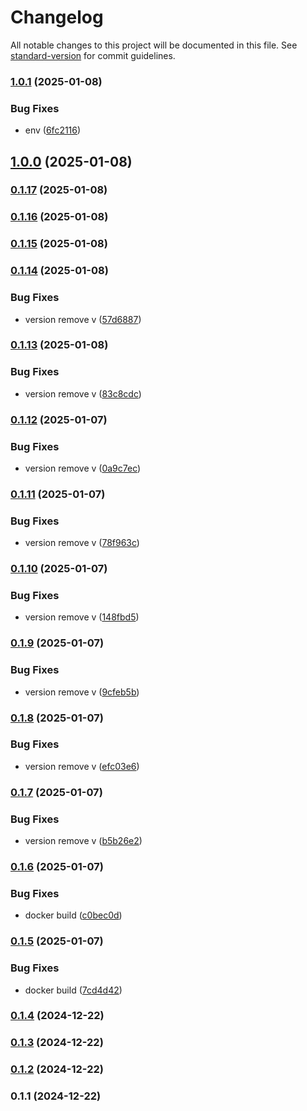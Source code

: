 # Changelog

All notable changes to this project will be documented in this file. See [standard-version](https://github.com/conventional-changelog/standard-version) for commit guidelines.

### [1.0.1](https://github.com/huunghiaish/todolist-frontend/compare/v1.0.0...v1.0.1) (2025-01-08)


### Bug Fixes

* env ([6fc2116](https://github.com/huunghiaish/todolist-frontend/commit/6fc21165b699f611620eb0915a2132bba5185571))

## [1.0.0](https://github.com/huunghiaish/todolist-frontend/compare/v0.1.17...v1.0.0) (2025-01-08)

### [0.1.17](https://github.com/huunghiaish/todolist-frontend/compare/v0.1.16...v0.1.17) (2025-01-08)

### [0.1.16](https://github.com/huunghiaish/todolist-frontend/compare/v0.1.15...v0.1.16) (2025-01-08)

### [0.1.15](https://github.com/huunghiaish/todolist-frontend/compare/v0.1.14...v0.1.15) (2025-01-08)

### [0.1.14](https://github.com/huunghiaish/todolist-frontend/compare/v0.1.13...v0.1.14) (2025-01-08)


### Bug Fixes

* version remove v ([57d6887](https://github.com/huunghiaish/todolist-frontend/commit/57d6887d28c14632865bec03f23c190fdb0112d4))

### [0.1.13](https://github.com/huunghiaish/todolist-frontend/compare/v0.1.12...v0.1.13) (2025-01-08)


### Bug Fixes

* version remove v ([83c8cdc](https://github.com/huunghiaish/todolist-frontend/commit/83c8cdca969ff1d45ef863d68faef3fbc88e58fe))

### [0.1.12](https://github.com/huunghiaish/todolist-frontend/compare/v0.1.11...v0.1.12) (2025-01-07)


### Bug Fixes

* version remove v ([0a9c7ec](https://github.com/huunghiaish/todolist-frontend/commit/0a9c7ec1dba09dedc8d031aa43dea62036440ca9))

### [0.1.11](https://github.com/huunghiaish/todolist-frontend/compare/v0.1.10...v0.1.11) (2025-01-07)


### Bug Fixes

* version remove v ([78f963c](https://github.com/huunghiaish/todolist-frontend/commit/78f963c5b42d9cf354184a0656d0b61a8c5f3b75))

### [0.1.10](https://github.com/huunghiaish/todolist-frontend/compare/v0.1.9...v0.1.10) (2025-01-07)


### Bug Fixes

* version remove v ([148fbd5](https://github.com/huunghiaish/todolist-frontend/commit/148fbd52db1aa0ab239771522c4dd17ba4aa592e))

### [0.1.9](https://github.com/huunghiaish/todolist-frontend/compare/v0.1.8...v0.1.9) (2025-01-07)


### Bug Fixes

* version remove v ([9cfeb5b](https://github.com/huunghiaish/todolist-frontend/commit/9cfeb5b07b77dab48ae485e1587cafa99656a22a))

### [0.1.8](https://github.com/huunghiaish/todolist-frontend/compare/v0.1.7...v0.1.8) (2025-01-07)


### Bug Fixes

* version remove v ([efc03e6](https://github.com/huunghiaish/todolist-frontend/commit/efc03e6018c6ee74ccd765cb99bb03e47af214d8))

### [0.1.7](https://github.com/huunghiaish/todolist-frontend/compare/v0.1.6...v0.1.7) (2025-01-07)


### Bug Fixes

* version remove v ([b5b26e2](https://github.com/huunghiaish/todolist-frontend/commit/b5b26e296138bacbd605c16bd99d901a3a6bd2ca))

### [0.1.6](https://github.com/huunghiaish/todolist-frontend/compare/v0.1.5...v0.1.6) (2025-01-07)


### Bug Fixes

* docker build ([c0bec0d](https://github.com/huunghiaish/todolist-frontend/commit/c0bec0da15fc8221dcbfd7c6e37f620fe92b11c7))

### [0.1.5](https://github.com/huunghiaish/todolist-frontend/compare/v0.1.4...v0.1.5) (2025-01-07)


### Bug Fixes

* docker build ([7cd4d42](https://github.com/huunghiaish/todolist-frontend/commit/7cd4d425a1976588cde85d62f027bff6bca81ab8))

### [0.1.4](https://github.com/huunghiaish/todolist-frontend/compare/v0.1.3...v0.1.4) (2024-12-22)

### [0.1.3](https://github.com/huunghiaish/todolist-frontend/compare/v0.1.2...v0.1.3) (2024-12-22)

### [0.1.2](https://github.com/huunghiaish/todolist-frontend/compare/v0.1.1...v0.1.2) (2024-12-22)

### 0.1.1 (2024-12-22)
